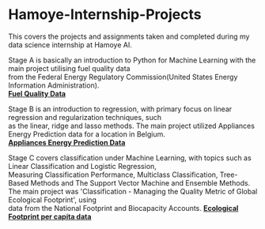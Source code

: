 # Hamoye-Internship-Projects
This covers the projects and assignments taken and completed during my data science internship at Hamoye AI.  

Stage A is basically an introduction to Python for Machine Learning with the main project utilising fuel quality data  
from the Federal Energy Regulatory Commission(United States Energy Information Administration).  
**[Fuel Quality Data](https://raw.githubusercontent.com/WalePhenomenon/climate_change/master/fuel_ferc1.csv)**  

Stage B is an introduction to regression, with primary focus on linear regression and regularization techniques, such  
as the linear, ridge and lasso methods. The main project utilized Appliances Energy Prediction data for a location in Belgium.  
**[Appliances Energy Prediction Data](https://archive.ics.uci.edu/ml/machine-learning-databases/00374/energydata_complete.csv)**  
  
 Stage C covers classification under Machine Learning, with topics such as Linear Classification and Logistic Regression,  
 Measuring Classification Performance, Multiclass Classification, Tree-Based Methods and The Support Vector Machine and
 Ensemble Methods. The main project was 'Classification - Managing the Quality Metric of Global Ecological Footprint', using  
 data from the National Footprint and Biocapacity Accounts.  **[Ecological Footprint per capita data](https://query.data.world/s/wh6j7rxy2hvrn4ml75ci62apk5hgae)**
 
